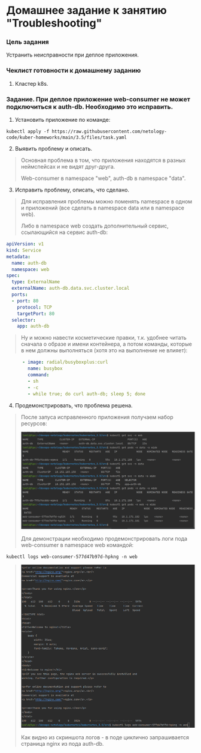 # Домашнее задание к занятию "Troubleshooting"

### Цель задания

Устранить неисправности при деплое приложения.

### Чеклист готовности к домашнему заданию

1. Кластер k8s.

### Задание. При деплое приложение web-consumer не может подключиться к auth-db. Необходимо это исправить.

1. Установить приложение по команде:
```shell
kubectl apply -f https://raw.githubusercontent.com/netology-code/kuber-homeworks/main/3.5/files/task.yaml
```
2. Выявить проблему и описать.
> Основная проблема в том, что приложения находятся в разных неймспейсах и не видят друг-друга.
> 
> Web-consumer в namespace "web", auth-db в namespace "data".
> 
> 
3. Исправить проблему, описать, что сделано.
> Для исправления проблемы можно поменять namespace в одном и  приложений (все сделать в namespace data или в namespace web). 
> 
> Либо в namespace web создать дополнительный сервис, ссылающийся на сервис auth-db: 
> 
```yaml
apiVersion: v1
kind: Service
metadata:
  name: auth-db
  namespace: web
spec:
  type: ExternalName
  externalName: auth-db.data.svc.cluster.local
  ports:
  - port: 80
    protocol: TCP
    targetPort: 80
  selector:
    app: auth-db
```
> Ну и можно навести косметические правки, т.к. удобнее читать сначала о образе и имени контейнера, а потом команды, которые в нем должны выполняться (хотя это на выполнение не влияет):
```yaml
      - image: radial/busyboxplus:curl
        name: busybox
        command:
        - sh
        - -c
        - while true; do curl auth-db; sleep 5; done
``` 

4. Продемонстрировать, что проблема решена.
> После запуса исправленного приложения получаем набор ресурсов: 
> 
> ![screenshot-1](img/3-5-1-scr-1.png)
> 
> Для демонстрации необходимо продемонстрировать логи пода web-consumer в namespace web командой: 
```shell
kubectl logs web-consumer-577d47b97d-hpkng -n web
```
> ![screenshot-2](img/3-5-1-scr-2.png)
> 
> Как видно из скриншота логов - в поде циклично запрашивается страница nginx из пода auth-db. 
> 
> 